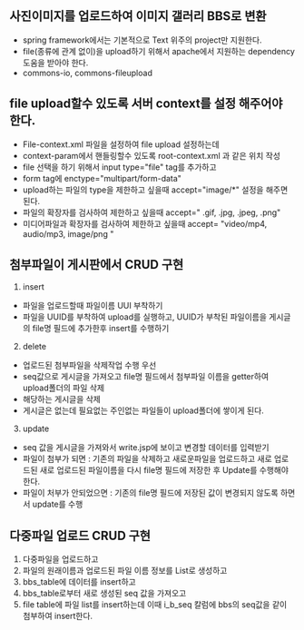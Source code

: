 ## 사진이미지를 업로드하여 이미지 갤러리 BBS로 변환

* spring framework에서는 기본적으로 Text 위주의 project만 지원한다.
* file(종류에 관계 없이)을 upload하기 위해서 apache에서 지원하는 dependency도움을 받아야 한다.
* commons-io, commons-fileupload


## file upload할수 있도록 서버 context를 설정 해주어야 한다.
* File-context.xml 파일을 설정하여 file upload 설정하는데
* context-param에서 핸들링할수 있도록 root-context.xml 과 같은 위치 작성
* file 선택을 하기 위해서 input type="file" tag를 추가하고
* form tag에 enctype="multipart/form-data"
* upload하는 파일의 type을 제한하고 싶을때 accept="image/*" 설정을 해주면 된다.
* 파일의 확장자를 검사하여 제한하고 싶을때  accept=" .gif, .jpg, .jpeg, .png"
* 미디어파일과 확장자를 검사하여 제한하고 싶을때 accept= "video/mp4, audio/mp3, image/png "

## 첨부파일이 게시판에서 CRUD 구현
1. insert
* 파일을 업로드할때 파일이름 UUI 부착하기
* 파일을 UUID를 부착하여 upload를 실행하고, UUID가 부착된 파일이름을 게시글의 file명 필드에
  추가한후 insert를 수행하기
2. delete
 * 업로드된 첨부파일을 삭제작업 수행 우선 
 * seq값으로 게시글을 가져오고 file명 필드에서 첨부파일 이름을 getter하여 upload폴더의 파일 삭제
 * 해당하는 게시글을 삭제
 * 게시글은 없는데 필요없는 주인없는 파일들이 upload폴더에 쌓이게 된다.
 
 3. update 
* seq 값을 게시글을 가져와서 write.jsp에 보이고 변경할 데이터를 입력받기 
* 파일이 첨부가 되면 : 기존의 파일을 삭제하고 새로운파일을 업로드하고 새로 업로드된 새로 업로드된 파일이름을 
  다시 file명 필드에 저장한 후 Update를 수행해야 한다.
* 파일이 처부가 안되었으면 : 기존의 file명 필드에 저장된 값이 변경되지 않도록 하면서 update를 수행




## 다중파일 업로드 CRUD 구현
1. 다중파일을 업로드하고 
2. 파일의 원래이름과 업로드된 파일 이름 정보를 List로 생성하고
3. bbs_table에 데이터를 insert하고
4. bbs_table로부터 새로 생성된 seq 값을 가져오고 
5. file table에 파일 list를 insert하는데 이때 i_b_seq 칼럼에 bbs의 seq값을 같이 첨부하여 insert한다.



 